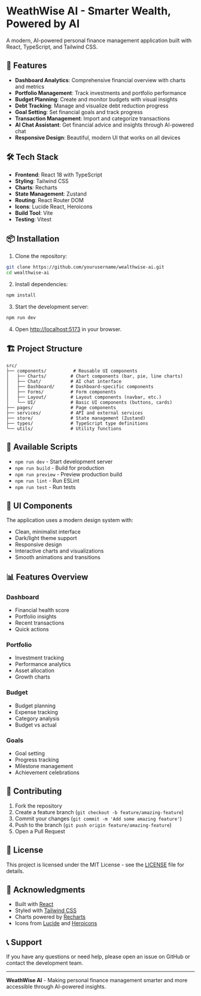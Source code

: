 # WeathWise AI - Smarter Wealth, Powered by AI

A modern, AI-powered personal finance management application built with React, TypeScript, and Tailwind CSS.

## 🚀 Features

- **Dashboard Analytics**: Comprehensive financial overview with charts and metrics
- **Portfolio Management**: Track investments and portfolio performance
- **Budget Planning**: Create and monitor budgets with visual insights
- **Debt Tracking**: Manage and visualize debt reduction progress
- **Goal Setting**: Set financial goals and track progress
- **Transaction Management**: Import and categorize transactions
- **AI Chat Assistant**: Get financial advice and insights through AI-powered chat
- **Responsive Design**: Beautiful, modern UI that works on all devices

## 🛠️ Tech Stack

- **Frontend**: React 18 with TypeScript
- **Styling**: Tailwind CSS
- **Charts**: Recharts
- **State Management**: Zustand
- **Routing**: React Router DOM
- **Icons**: Lucide React, Heroicons
- **Build Tool**: Vite
- **Testing**: Vitest

## 📦 Installation

1. Clone the repository:
```bash
git clone https://github.com/yourusername/wealthwise-ai.git
cd wealthwise-ai
```

2. Install dependencies:
```bash
npm install
```

3. Start the development server:
```bash
npm run dev
```

4. Open [http://localhost:5173](http://localhost:5173) in your browser.

## 🏗️ Project Structure

```
src/
├── components/          # Reusable UI components
│   ├── Charts/         # Chart components (bar, pie, line charts)
│   ├── Chat/           # AI chat interface
│   ├── Dashboard/      # Dashboard-specific components
│   ├── Forms/          # Form components
│   ├── Layout/         # Layout components (navbar, etc.)
│   └── UI/             # Basic UI components (buttons, cards)
├── pages/              # Page components
├── services/           # API and external services
├── store/              # State management (Zustand)
├── types/              # TypeScript type definitions
└── utils/              # Utility functions
```

## 🚀 Available Scripts

- `npm run dev` - Start development server
- `npm run build` - Build for production
- `npm run preview` - Preview production build
- `npm run lint` - Run ESLint
- `npm run test` - Run tests

## 🎨 UI Components

The application uses a modern design system with:
- Clean, minimalist interface
- Dark/light theme support
- Responsive design
- Interactive charts and visualizations
- Smooth animations and transitions

## 📊 Features Overview

### Dashboard
- Financial health score
- Portfolio insights
- Recent transactions
- Quick actions

### Portfolio
- Investment tracking
- Performance analytics
- Asset allocation
- Growth charts

### Budget
- Budget planning
- Expense tracking
- Category analysis
- Budget vs actual

### Goals
- Goal setting
- Progress tracking
- Milestone management
- Achievement celebrations

## 🤝 Contributing

1. Fork the repository
2. Create a feature branch (`git checkout -b feature/amazing-feature`)
3. Commit your changes (`git commit -m 'Add some amazing feature'`)
4. Push to the branch (`git push origin feature/amazing-feature`)
5. Open a Pull Request

## 📝 License

This project is licensed under the MIT License - see the [LICENSE](LICENSE) file for details.

## 🙏 Acknowledgments

- Built with [React](https://reactjs.org/)
- Styled with [Tailwind CSS](https://tailwindcss.com/)
- Charts powered by [Recharts](https://recharts.org/)
- Icons from [Lucide](https://lucide.dev/) and [Heroicons](https://heroicons.com/)

## 📞 Support

If you have any questions or need help, please open an issue on GitHub or contact the development team.

---

**WeathWise AI** - Making personal finance management smarter and more accessible through AI-powered insights.
